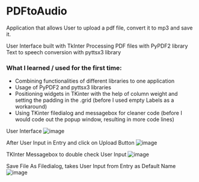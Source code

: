 # PDFtoAudio
Application that allows User to upload a pdf file, convert it to mp3 and save it.

User Interface built with TkInter
Processing PDF files with PyPDF2 library
Text to speech conversion with pyttsx3 library

### What I learned / used for the first time:
- Combining functionalities of different libraries to one application
- Usage of PyPDF2 and pyttsx3 libraries
- Positioning widgets in TKinter with the help of column weight and setting the padding in the .grid (before I used empty Labels as a workaround)
- Using TKinter filedialog and messagebox for cleaner code (before I would code out the popup window, resulting in more code lines)

User Interface
![image](https://github.com/lauraporsch/PDFtoAudio/assets/127047376/db8be147-f678-4838-8b52-9099e47b56b5)

After User Input in Entry and click on Upload Button
![image](https://github.com/lauraporsch/PDFtoAudio/assets/127047376/041d7def-7cb3-4378-8df0-00e0231586f1)

TKInter Messagebox to double check User Input
![image](https://github.com/lauraporsch/PDFtoAudio/assets/127047376/c801669b-b5f3-42d3-ae30-28c9140070f2)

Save File As Filedialog, takes User Input from Entry as Default Name
![image](https://github.com/lauraporsch/PDFtoAudio/assets/127047376/b31e91e2-16c8-4740-b8db-cd741ca80eb3)




